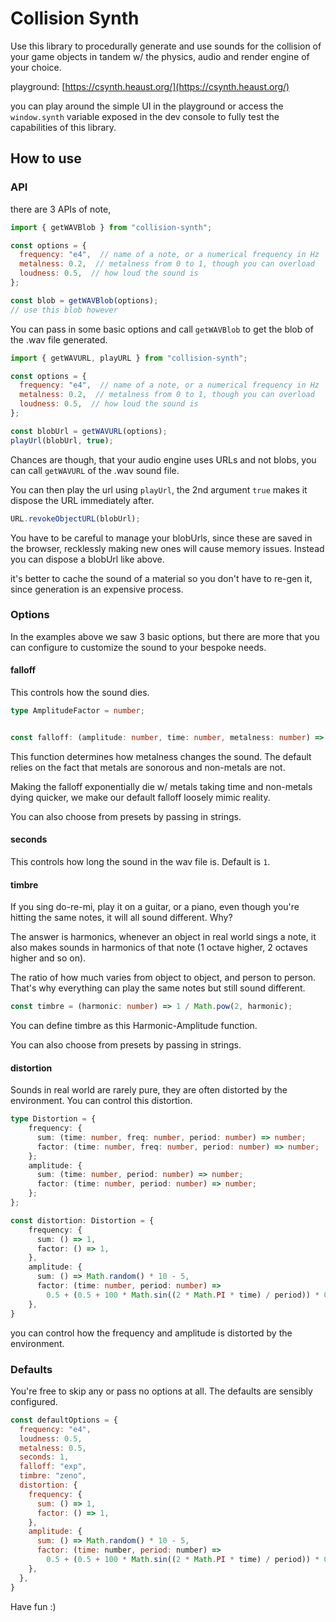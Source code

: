 # Collision Synth

Use this library to procedurally generate and use sounds for the collision of your game objects in tandem w/ the physics, audio and render engine of your choice.

playground: [https://csynth.heaust.org/](https://csynth.heaust.org/)

you can play around the simple UI in the playground or access the `window.synth` variable exposed in the dev console to fully test the capabilities of this library.

## How to use

### API

there are 3 APIs of note,

```javascript
import { getWAVBlob } from "collision-synth";

const options = {
  frequency: "e4",  // name of a note, or a numerical frequency in Hz
  metalness: 0.2,  // metalness from 0 to 1, though you can overload
  loudness: 0.5,  // how loud the sound is
};

const blob = getWAVBlob(options);
// use this blob however
```

You can pass in some basic options and call `getWAVBlob` to get the blob of the .wav file generated.

```javascript
import { getWAVURL, playURL } from "collision-synth";

const options = {
  frequency: "e4",  // name of a note, or a numerical frequency in Hz
  metalness: 0.2,  // metalness from 0 to 1, though you can overload
  loudness: 0.5,  // how loud the sound is
};

const blobUrl = getWAVURL(options);
playUrl(blobUrl, true);
```

Chances are though, that your audio engine uses URLs and not blobs, you can call `getWAVURL` of the .wav sound file.

You can then play the url using `playUrl`, the 2nd argument `true` makes it dispose the URL immediately after.

```javascript
URL.revokeObjectURL(blobUrl);
```

You have to be careful to manage your blobUrls, since these are saved in the browser, recklessly making new ones will cause memory issues. Instead you can dispose a blobUrl like above.

it's better to cache the sound of a material so you don't have to re-gen it, since generation is an expensive process.

### Options

In the examples above we saw 3 basic options, but there are more that you can configure to customize the sound to your bespoke needs.

#### falloff

This controls how the sound dies.

```typescript
type AmplitudeFactor = number;


const falloff: (amplitude: number, time: number, metalness: number) => AmplitudeFactor = (_, time, metalness) => Math.pow(Math.E, -time / (80 + metalness * 5000)); // default
```

This function determines how metalness changes the sound. The default relies on the fact that metals are sonorous and non-metals are not.

Making the falloff exponentially die w/ metals taking time and non-metals dying quicker, we make our default falloff loosely mimic reality.

You can also choose from presets by passing in strings.

#### seconds

This controls how long the sound in the wav file is. Default is `1`.

#### timbre

If you sing do-re-mi, play it on a guitar, or a piano, even though you're hitting the same notes, it will all sound different. Why?

The answer is harmonics, whenever an object in real world sings a note, it also makes sounds in harmonics of that note (1 octave higher, 2 octaves higher and so on).

The ratio of how much varies from object to object, and person to person. That's why everything can play the same notes but still sound different.

```typescript
const timbre = (harmonic: number) => 1 / Math.pow(2, harmonic);
```

You can define timbre as this Harmonic-Amplitude function.

You can also choose from presets by passing in strings.

#### distortion

Sounds in real world are rarely pure, they are often distorted by the environment. You can control this distortion.

```typescript
type Distortion = {
    frequency: {
      sum: (time: number, freq: number, period: number) => number;
      factor: (time: number, freq: number, period: number) => number;
    };
    amplitude: {
      sum: (time: number, period: number) => number;
      factor: (time: number, period: number) => number;
    };
};

const distortion: Distortion = {
    frequency: {
      sum: () => 1,
      factor: () => 1,
    },
    amplitude: {
      sum: () => Math.random() * 10 - 5,
      factor: (time: number, period: number) =>
        0.5 + (0.5 + 100 * Math.sin((2 * Math.PI * time) / period)) * 0.25,
    },
}
```

you can control how the frequency and amplitude is distorted by the environment.

### Defaults

You're free to skip any or pass no options at all. The defaults are sensibly configured.

```javascript
const defaultOptions = {
  frequency: "e4",
  loudness: 0.5,
  metalness: 0.5,
  seconds: 1,
  falloff: "exp",
  timbre: "zeno",
  distortion: {
    frequency: {
      sum: () => 1,
      factor: () => 1,
    },
    amplitude: {
      sum: () => Math.random() * 10 - 5,
      factor: (time: number, period: number) =>
        0.5 + (0.5 + 100 * Math.sin((2 * Math.PI * time) / period)) * 0.25,
    },
  },
}
```

Have fun :)
